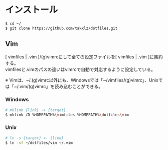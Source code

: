 # インストール
```sh
$ cd ~/
$ git clone https://github.com/takxlz/dotfiles.git
```

## Vim
[ vimfiles | .vim ]/(g)vimrcにして全ての設定ファイルを[ vimfiles | .vim ]に集約する。  
vimfilesと.vimのパスの違いはvimrcで自動で対応するように設定している。  
  
※ Vimは、\~/.(g)vimrc以外にも、Windowsでは「\~/vimfiles/(g)vimrc」、Unixでは「\~/.vim/(g)vimrc」を読み込むことができる。

### Windows
```sh
# mklink {link} -> {target}
$ mklink /D %HOMEPATH%\vimfiles %HOMEPATH%\dotfiles\vim
```

### Unix
```sh
# ln -s {target} <- {link}
$ ln -sf ~/dotfiles/vim ~/.vim
```
